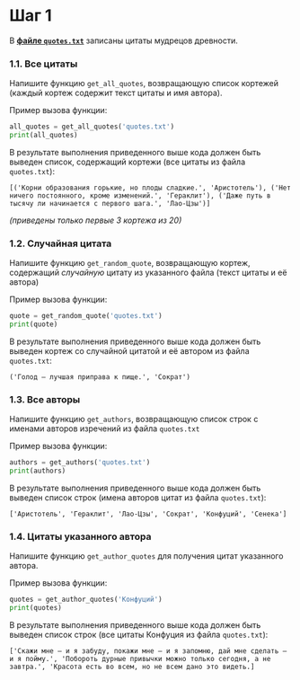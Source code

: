 # Шаг 1

В [**файле `quotes.txt`**](quotes.txt) записаны цитаты мудрецов древности.

### 1.1. Все цитаты

Напишите функцию `get_all_quotes`, возвращающую список кортежей (каждый кортеж содержит текст цитаты и имя автора).

Пример вызова функции:

```python
all_quotes = get_all_quotes('quotes.txt')
print(all_quotes)
```
В результате выполнения приведенного выше кода должен быть выведен список, содержащий кортежи (все цитаты из файла `quotes.txt`): 

```
[('Корни образования горькие, но плоды сладкие.', 'Аристотель'), ('Нет ничего постоянного, кроме изменений.', 'Гераклит'), ('Даже путь в тысячу ли начинается с первого шага.', 'Лао-Цзы')]
```
*(приведены только первые 3 кортежа из 20)*


### 1.2. Случайная цитата 

Напишите функцию `get_random_quote`, возвращающую кортеж, содержащий *случайную* цитату из указанного файла (текст цитаты и её автора)

Пример вызова функции:

```python
quote = get_random_quote('quotes.txt')
print(quote)
```
В результате выполнения приведенного выше кода должен быть выведен кортеж со случайной цитатой и её автором из файла `quotes.txt`: 

```
('Голод — лучшая приправа к пище.', 'Сократ')
```

### 1.3. Все авторы

Напишите функцию `get_authors`, возвращающую список строк с именами авторов изречений из файла `quotes.txt`

Пример вызова функции:

```python
authors = get_authors('quotes.txt')
print(authors)
```
В результате выполнения приведенного выше кода должен быть выведен список строк (имена авторов цитат из файла `quotes.txt`): 

```
['Аристотель', 'Гераклит', 'Лао-Цзы', 'Сократ', 'Конфуций', 'Сенека']
```

### 1.4. Цитаты указанного автора

Напишите функцию `get_author_quotes` для получения цитат указанного автора.

Пример вызова функции:

```python
quotes = get_author_quotes('Конфуций')
print(quotes)
```

В результате выполнения приведенного выше кода должен быть выведен список строк (все цитаты Конфуция из файла `quotes.txt`):

```
['Скажи мне — и я забуду, покажи мне — и я запомню, дай мне сделать — и я пойму.', 'Побороть дурные привычки можно только сегодня, а не завтра.', 'Красота есть во всем, но не всем дано это видеть.]
```
